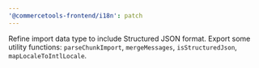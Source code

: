 ```yaml
---
'@commercetools-frontend/i18n': patch
---
```


Refine import data type to include Structured JSON format. Export some utility functions: `parseChunkImport`, `mergeMessages`, `isStructuredJson`, `mapLocaleToIntlLocale`.
